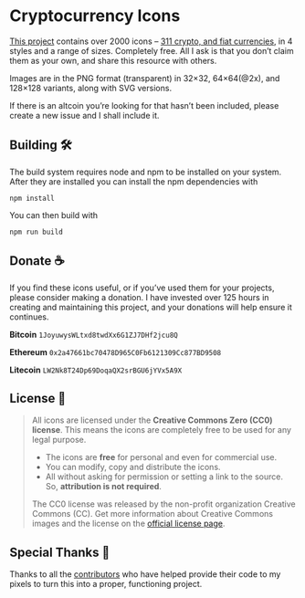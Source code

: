 # Cryptocurrency Icons

[This project](http://cryptoicons.co) contains over 2000 icons – [311 crypto, and fiat currencies](https://github.com/cjdowner/cryptocurrency-icons/blob/master/Coin%20List.md), in 4 styles and a range of sizes. Completely free. All I ask is that you don’t claim them as your own, and share this resource with others.

Images are in the PNG format (transparent) in 32×32, 64×64(@2x), and 128×128 variants, along with SVG versions.

If there is an altcoin you’re looking for that hasn’t been included, please create a new issue and I shall include it.

## Building 🛠

The build system requires node and npm to be installed on your system.  After they are installed you can install the npm dependencies with

    npm install

You can then build with

    npm run build

## Donate ☕️

If you find these icons useful, or if you’ve used them for your projects, please consider making a donation. I have invested over 125 hours in creating and maintaining this project, and your donations will help ensure it continues.

**Bitcoin**
`1JoyuwysWLtxd8twdXx6G1ZJ7DHf2jcu8Q`

**Ethereum**
`0x2a47661bc70478D965C0Fb6121309Cc877BD9508`

**Litecoin**
`LW2Nk8T24Dp69DoqaQX2srBGU6jYVx5A9X`


## License 📄

>All icons are licensed under the **Creative Commons Zero (CC0) license**. This means the icons are completely free to be used for any legal purpose.
>
>- The icons are **free** for personal and even for commercial use.
>- You can modify, copy and distribute the icons.
>- All without asking for permission or setting a link to the source. So, **attribution is not required**.
>
>
>The CC0 license was released by the non-profit organization Creative Commons (CC). Get more information about Creative Commons images and the license on the [official license page](https://creativecommons.org/publicdomain/zero/1.0/).

## Special Thanks 👏

Thanks to all the [contributors](https://github.com/cjdowner/cryptocurrency-icons/graphs/contributors) who have helped provide their code to my pixels to turn this into a proper, functioning project.